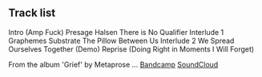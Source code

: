 Track list
---
Intro (Amp Fuck)
Presage
Halsen
There is No Qualifier
Interlude 1
Graphemes
Substrate
The Pillow Between Us
Interlude 2
We Spread Ourselves Together (Demo)
Reprise (Doing Right in Moments I Will Forget)

From the album 'Grief' by Metaprose
…
[Bandcamp](https://metaprose.bandcamp.com/album/grief)
[SoundCloud](https://soundcloud.com/metaprose/sets/metaprose-grief-lp)

